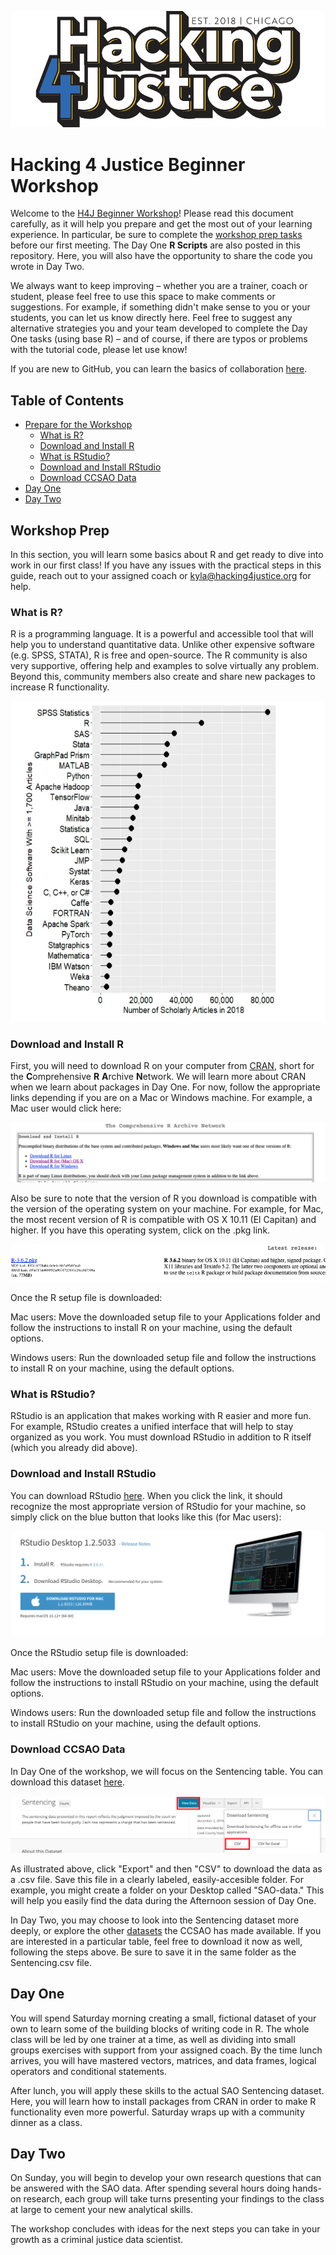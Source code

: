 ![H4J Main](_H4J_Primary_FullColor.png)

# Hacking 4 Justice Beginner Workshop

Welcome to the [H4J Beginner Workshop](https://hacking4justice.org/learn)! Please read this document carefully, as it will help you prepare and get the most out of your learning experience. In particular, be sure to complete the [workshop prep tasks](#workshop-prep) before our first meeting. The Day One **R Scripts** are also posted in this repository. Here, you will also have the opportunity to share the code you wrote in Day Two.

We always want to keep improving – whether you are a trainer, coach or student, please feel free to use this space to make comments or suggestions. For example, if something didn't make sense to you or your students, you can let us know directly here. Feel free to suggest any alternative strategies you and your team developed to complete the Day One tasks (using base R) – and of course, if there are typos or problems with the tutorial code, please let use know! 

If you are new to GitHub, you can learn the basics of collaboration [here](https://guides.github.com/activities/hello-world/).

## Table of Contents <!-- omit in toc -->
- [Prepare for the Workshop](#workshop-prep)
  - [What is R?](#what-is-r)
  - [Download and Install R](#download-and-install-r)
  - [What is RStudio?](#what-is-rstudio)
  - [Download and Install RStudio](#download-and-install-r)
  - [Download CCSAO Data](#download-ccsao-data)
- [Day One](#day-one)
- [Day Two](#day-two)

## Workshop Prep

In this section, you will learn some basics about R and get ready to dive into work in our first class! If you have any issues with the practical steps in this guide, reach out to your assigned coach or kyla@hacking4justice.org for help. 

### What is R?

R is a programming language. It is a powerful and accessible tool that will help you to understand quantitative data. Unlike other expensive software (e.g. SPSS, STATA), R is free and open-source. The R community is also very supportive, offering  help and examples to solve virtually any problem. Beyond this, community members also create and share new packages to increase R functionality.

![Rpop](Rpop.png)

### Download and Install R

First, you will need to download R on your computer from [CRAN](https://cran.r-project.org/), short for the **C**omprehensive **R** **A**rchive **N**etwork. We will learn more about CRAN when we learn about packages in Day One. For now, follow the appropriate links depending if you are on a Mac or Windows machine. For example, a Mac user would click here:

![cran1](cran1.png)

Also be sure to note that the version of R you download is compatible with the version of the operating system on your machine. For example, for Mac, the most recent version of R is compatible with OS X 10.11 (El Capitan) and higher. If you have this operating system, click on the .pkg link. 

![cran2](cran2.png)

Once the R setup file is downloaded:  

Mac users: Move the downloaded setup file to your Applications folder and follow the instructions to install R on your machine, using the default options.

Windows users: Run the downloaded setup file and follow the instructions to install R on your machine, using the default options.

### What is RStudio?

RStudio is an application that makes working with R easier and more fun. For example, RStudio creates a unified interface that will help to stay organized as you work. You must download RStudio in addition to R itself (which you already did above).

### Download and Install RStudio

You can download RStudio [here](https://rstudio.com/products/rstudio/download/#download). When you click the link, it should recognize the most appropriate version of RStudio for your machine, so simply click on the blue button that looks like this (for Mac users):

![rstudio1](rstudio.png)

Once the RStudio setup file is downloaded:  

Mac users: Move the downloaded setup file to your Applications folder and follow the instructions to install RStudio on your machine, using the default options.

Windows users: Run the downloaded setup file and follow the instructions to install RStudio on your machine, using the default options.

### Download CCSAO Data

In Day One of the workshop, we will focus on the Sentencing table. You can download this dataset [here](https://datacatalog.cookcountyil.gov/Courts/Sentencing/tg8v-tm6u). 

![ccsao](ccsao.png)

As illustrated above, click "Export" and then "CSV" to download the data as a .csv file. Save this file in a clearly labeled, easily-accesible folder. For example, you might create a folder on your Desktop called "SAO-data." This will help you easily find the data during the Afternoon session of Day One. 

In Day Two, you may choose to look into the Sentencing dataset more deeply, or explore the other [datasets](https://datacatalog.cookcountyil.gov/browse?tags=state%27s%20attorney%20case-level) the CCSAO has made available. If you are interested in a particular table, feel free to download it now as well, following the steps above. Be sure to save it in the same folder as the Sentencing.csv file. 

## Day One 

You will spend Saturday morning creating a small, fictional dataset of your own to learn some of the building blocks of writing code in R. The whole class will be led by one trainer at a time, as well as dividing into small groups exercises with support from your assigned coach. By the time lunch arrives, you will have mastered vectors, matrices, and data frames, logical operators and conditional statements.

After lunch, you will apply these skills to the actual SAO Sentencing dataset. Here, you will learn how to install packages from CRAN in order to make R functionality even more powerful. Saturday wraps up with a community dinner as a class.

## Day Two

On Sunday, you will begin to develop your own research questions that can be answered with the SAO data. After spending several hours doing hands-on research, each group will take turns presenting your findings to the class at large to cement your new analytical skills.

The workshop concludes with ideas for the next steps you can take in your growth as a criminal justice data scientist.
